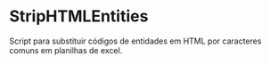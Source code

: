 # StripHTMLEntities
Script para substituir códigos de entidades em HTML por caracteres comuns em planilhas de excel.
